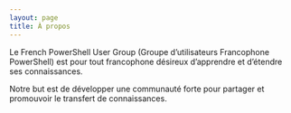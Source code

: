 ```yaml
---
layout: page
title: À propos
---
```



Le French PowerShell User Group (Groupe d’utilisateurs Francophone PowerShell) est pour tout francophone désireux d’apprendre et d’étendre ses connaissances.

Notre but est de développer une communauté forte pour partager et promouvoir le transfert de connaissances.
